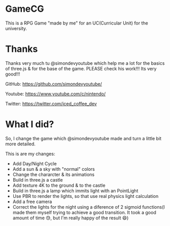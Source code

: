# GameCG

This is a RPG Game "made by me" for an UC(Curricular Unit) for the university.

# Thanks
Thanks very much tu @simondevyoutube which help me a lot for the basics of three.js & for the base of the game.
PLEASE check his work!!! Its very good!!!

GitHub: https://github.com/simondevyoutube/

Youtube: https://www.youtube.com/c/nintendo/

Twitter: https://twitter.com/iced_coffee_dev

# What I did?
So, I change the game which @simondevyoutube made and turn a little bit more detailed.

This is are my changes:
- Add Day/Night Cycle
- Add a sun & a sky with "normal" colors
- Change the chararcter & its animations
- Build in three.js a castle
- Add texture 4K to the ground & to the castle
- Build in three.js a lamp which immits light with an PointLight
- Use PBR to render the lights, so that use real physics light calculation
- Add a free camera
- Correct the lights for the night using a diference of 2 sigmoid functions(I made them myself trying to achieve a good transition. It took a good amount of time :sweat:, but I'm really happy of the result :smile:)
